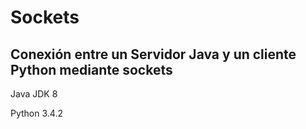 # Sockets

## Conexión entre un Servidor Java y un cliente Python mediante sockets

Java JDK 8

Python 3.4.2
